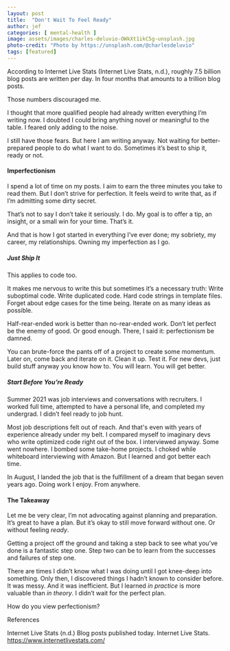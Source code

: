 ```yaml
---
layout: post
title:  "Don't Wait To Feel Ready"
author: jef
categories: [ mental-health ]
image: assets/images/charles-deluvio-OWkXt1ikC5g-unsplash.jpg
photo-credit: "Photo by https://unsplash.com/@charlesdeluvio"
tags: [featured]
---
```


According to Internet Live Stats (Internet Live Stats, n.d.), roughly 7.5 billion blog posts are written per day. In four months that amounts to a trillion blog posts. 

Those numbers discouraged me. 

I thought that more qualified people had already written everything I’m writing now. I doubted I could bring anything novel or meaningful to the table. I feared only adding to the noise. 

I still have those fears. But here I am writing anyway. Not waiting for better-prepared people to do what I want to do. Sometimes it’s best to ship it, ready or not. 

#### Imperfectionism

I spend a lot of time on my posts. I aim to earn the three minutes you take to read them. But I don’t strive for perfection. It feels weird to write that, as if I’m admitting some dirty secret.

That’s not to say I don’t take it seriously. I do. My goal is to offer a tip, an insight, or a small win for your time. That’s it. 

And that is how I got started in everything I’ve ever done; my sobriety, my career, my relationships. Owning my imperfection as I go. 

##### Just Ship It

This applies to code too. 

It makes me nervous to write this but sometimes it’s a necessary truth: Write suboptimal code. Write duplicated code. Hard code strings in template files. Forget about edge cases for the time being. Iterate on as many ideas as possible. 

Half-rear-ended work is better than no-rear-ended work. Don’t let perfect be the enemy of good. Or good enough. There, I said it: perfectionism be damned.

You can brute-force the pants off of a project to create some momentum. Later on, come back and iterate on it. Clean it up. Test it. For new devs, just build stuff anyway you know how to. You will learn. You will get better. 

##### Start Before You’re Ready

Summer 2021 was job interviews and conversations with recruiters. I worked full time, attempted to have a personal life, and completed my undergrad. I didn’t feel ready to job hunt.

Most job descriptions felt out of reach. And that's even with years of experience already under my belt. I compared myself to imaginary devs who write optimized code right out of the box. I interviewed anyway. Some went nowhere. I bombed some take-home projects. I choked while whiteboard interviewing with Amazon. But I learned and got better each time. 

In August, I landed the job that is the fulfillment of a dream that began seven years ago. Doing work I enjoy. From anywhere.

#### The Takeaway

Let me be very clear, I’m not advocating against planning and preparation. It’s great to have a plan. But it’s okay to still move forward without one. Or without feeling _ready_.

Getting a project off the ground and taking a step back to see what you’ve done is a fantastic step one. Step two can be to learn from the successes and failures of step one.

There are times I didn’t know what I was doing until I got knee-deep into something. Only then, I discovered things I hadn’t known to consider before. It was messy. And it was inefficient. But I learned _in practice_ is more valuable than _in theory_. I didn’t wait for the perfect plan.

How do you view perfectionism?

References

Internet Live Stats (n.d.) Blog posts published today. Internet Live Stats. https://www.internetlivestats.com/